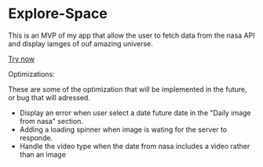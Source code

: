 # Explore-Space

This is an MVP of my app that allow the user to fetch data from the nasa API and display iamges of ouf amazing universe.

<a href="https://explore-space-app.netlify.app">Try now</a>

Optimizations:


These are some of the optimization that will be implemented in the future, or bug that will adressed.
- Display an error when user select a date future date in the "Daily image from nasa" section.
- Adding a loading spinner when image is wating for the server to responde.
- Handle the video type when the date from nasa includes a video rather than an image

